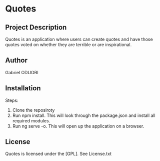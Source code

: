 # Quotes

## Project Description

Quotes is an application where users can create quotes and have those quotes voted on whether they are terrible or are inspirational.
## Author

Gabriel ODUORI

## Installation
Steps:
1. Clone the reposiroty
2. Run npm install. This will look through the package.json and install all required modules.
3. Run ng serve -o. This will open up the application on a browser.

## License

Quotes is licensed under the [GPL]. See License.txt